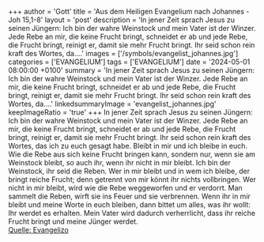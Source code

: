 +++
author = 'Gott'
title = 'Aus dem Heiligen Evangelium nach Johannes - Joh 15,1-8'
layout = 'post'
description = 'In jener Zeit sprach Jesus zu seinen Jüngern: Ich bin der wahre Weinstock und mein Vater ist der Winzer. Jede Rebe an mir, die keine Frucht bringt, schneidet er ab und jede Rebe, die Frucht bringt, reinigt er, damit sie mehr Frucht bringt. Ihr seid schon rein kraft des Wortes, da....'
images = ['/symbols/evangelist_johannes.jpg']
categories = ['EVANGELIUM']
tags = ['EVANGELIUM']
date = '2024-05-01 08:00:00 +0100'
summary = 'In jener Zeit sprach Jesus zu seinen Jüngern: Ich bin der wahre Weinstock und mein Vater ist der Winzer. Jede Rebe an mir, die keine Frucht bringt, schneidet er ab und jede Rebe, die Frucht bringt, reinigt er, damit sie mehr Frucht bringt. Ihr seid schon rein kraft des Wortes, da....'
linkedsummaryImage = 'evangelist_johannes.jpg'
keepImageRatio = 'true'
+++
In jener Zeit sprach Jesus zu seinen Jüngern: Ich bin der wahre Weinstock und mein Vater ist der Winzer.
Jede Rebe an mir, die keine Frucht bringt, schneidet er ab und jede Rebe, die Frucht bringt, reinigt er, damit sie mehr Frucht bringt.
Ihr seid schon rein kraft des Wortes, das ich zu euch gesagt habe.<!--more-->
Bleibt in mir und ich bleibe in euch. Wie die Rebe aus sich keine Frucht bringen kann, sondern nur, wenn sie am Weinstock bleibt, so auch ihr, wenn ihr nicht in mir bleibt.
Ich bin der Weinstock, ihr seid die Reben. Wer in mir bleibt und in wem ich bleibe, der bringt reiche Frucht; denn getrennt von mir könnt ihr nichts vollbringen.
Wer nicht in mir bleibt, wird wie die Rebe weggeworfen und er verdorrt. Man sammelt die Reben, wirft sie ins Feuer und sie verbrennen.
Wenn ihr in mir bleibt und meine Worte in euch bleiben, dann bittet um alles, was ihr wollt: Ihr werdet es erhalten.
Mein Vater wird dadurch verherrlicht, dass ihr reiche Frucht bringt und meine Jünger werdet.<br> [Quelle: Evangelizo](https://evangeliumtagfuertag.org/DE/gospel)